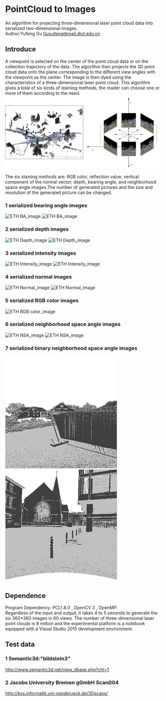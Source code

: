 # PointCloud to Images

An algorithm for projecting three-dimensional laser point cloud data into serialized two-dimensional images.  
Author:Yufeng Gu Guyufeng@mail.dlut.edu.cn

## Introduce

A viewpoint is selected on the center of the point cloud data or on the collection trajectory of the data. The algorithm then projects the 3D point cloud data onto the plane corresponding to the different view angles with the viewpoint as the center. The image is then dyed using the characteristics of a three-dimensional laser point cloud. This algorithm gives a total of six kinds of staining methods, the reader can choose one or more of them according to the need.
![algorithm_image](https://github.com/GuYufeng93/Pointcloud-to-Images/blob/master/algorithm.png)  

The six staining methods are: RGB color, reflection value, vertical component of the normal vector, depth, bearing angle, and neighborhood space angle images.The number of generated pictures and the size and resolution of the generated picture can be changed.

### 1 serialized bearing angle images
![ETH BA_image](https://github.com/GuYufeng93/Pointcloud-to-Images/blob/master/Examples/ETH_BA.gif)
![ETH BA_image](https://github.com/GuYufeng93/Pointcloud-to-Images/blob/master/Examples/JACOBS_BA.gif)  

### 2 serialized depth images
![ETH Depth_image](https://github.com/GuYufeng93/Pointcloud-to-Images/blob/master/Examples/ETH_Depth.gif)
![ETH Depth_image](https://github.com/GuYufeng93/Pointcloud-to-Images/blob/master/Examples/JACOBS_Depth.gif)  

### 3 serialized intensity images
![ETH Intensity_image](https://github.com/GuYufeng93/Pointcloud-to-Images/blob/master/Examples/ETH_Intensity.gif)
![ETH Intensity_image](https://github.com/GuYufeng93/Pointcloud-to-Images/blob/master/Examples/JACOBS_Intensity.gif)  

### 4 serialized normal images
![ETH Normal_image](https://github.com/GuYufeng93/Pointcloud-to-Images/blob/master/Examples/ETH_Normal.gif)
![ETH Normal_image](https://github.com/GuYufeng93/Pointcloud-to-Images/blob/master/Examples/JACOBS_Normal.gif)  

### 5 serialized RGB color images
![ETH RGB color_image](https://github.com/GuYufeng93/Pointcloud-to-Images/blob/master/Examples/ETH_RGB.gif)  

### 6 serialized neighborhood space angle images
![ETH NSA_image](https://github.com/GuYufeng93/Pointcloud-to-Images/blob/master/Examples/ETH_NSA.gif)
![ETH NSA_image](https://github.com/GuYufeng93/Pointcloud-to-Images/blob/master/Examples/JACOBS_NSA.gif)  

### 7 serialized binary neighborhood space angle images
![ETH BNSA_image](https://github.com/GuYufeng93/Pointcloud-to-Images/blob/master/Examples/ETH_BNSA.gif)
![ETH BNSA_image](https://github.com/GuYufeng93/Pointcloud-to-Images/blob/master/Examples/JACOBS_BNSA.gif)  

## Dependence

Program Dependency: PCL1.8.0 , OpenCV 3 , OpenMP.  
Regardless of the input and output, it takes 4 to 5 seconds to generate the six 360*360 images in 60 views. The number of three-dimensional laser point clouds is 8 million and the experimental platform is a notebook equipped with a Visual Studio 2015 development environment.

## Test data

### 1 Semantic3d:"bildstein3"  
http://www.semantic3d.net/view_dbase.php?chl=1 
### 2 Jacobs University Bremen gGmbH Scan004  
http://kos.informatik.uni-osnabrueck.de/3Dscans/ 